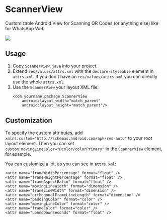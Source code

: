 # ScannerView
Customizable Android View for Scanning QR Codes (or anything else) like for WhatsApp Web

<img src="https://media.giphy.com/media/3o6fJ3jykjcDnWYFIk/giphy.gif"/>

## Usage

1. Copy `ScannerView.java` into your project.
2. Extend `res/values/attrs.xml` with the `declare-styleable` element in `attrs.xml`. If you don't have an `res/values/attrs.xml` you can directly use the whole `attrs.xml`.
3. Use the `ScannerView` your layout XML file:
   ```
   <com.yourname.package.ScannerView
       android:layout_width="match_parent"
       android:layout_height="match_parent"/>
    ```
    
## Customization
To specify the custom attributes, add `xmlns:custom="http://schemas.android.com/apk/res-auto"` to your root layout element. Then you can set `custom:movingLineColor="@color/colorPrimary"` in the `ScannerView` element, for example.

You can customize a lot, as you can see in `attrs.xml`:

```
<attr name="frameWidthPercentage" format="float" />
<attr name="frameHeightPercentage" format="float" />
<attr name="frameAspectRatio" format="float" />
<attr name="movingLineWidth" format="dimension" />
<attr name="frameLineWidth" format="dimension" />
<attr name="orthogonalFrameLineLength" format="dimension" />
<attr name="paddingColor" format="color" />
<attr name="movingLineColor" format="color" />
<attr name="frameColor" format="color" />
<attr name="upAndDownSeconds" format="float" />
```
